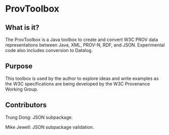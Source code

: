 ProvToolbox
===========

What is it?
-----------

The ProvToolbox is a Java toolbox to create and convert W3C PROV data representations between Java, XML, PROV-N, RDF, and JSON. Experimental code also includes conversion to Datalog.


Purpose
-------

This toolbox is used by the author to explore ideas and write examples
as the W3C specifications are being developed by the W3C Provenance
Working Group.

Contributors
------------

Trung Dong: JSON subpackage.

Mike Jewell: JSON subpackage validation.



